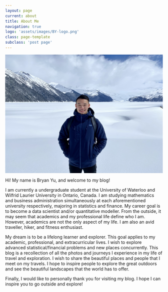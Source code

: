 ```yaml
---
layout: page
current: about
title: About Me
navigation: true
logo: 'assets/images/BY-logo.png'
class: page-template
subclass: 'post page'
---
```


<img width="900" align="center" src="https://github.com/bryanyu1/blog/blob/gh-pages/assets/images/bryan-garibaldi.jpeg?raw=true" alt="bryan-yu-garibaldi-lake">


Hi! My name is Bryan Yu, and welcome to my blog!

I am currently a undergraduate student at the University of Waterloo and Wilfrid Laurier University in Ontario, Canada. I am studying mathematics and business administration simultaneously at each aforementioned university respectively, majoring in statistics and finance. My career goal is to become a data scientist and/or quantitative modeller. From the outside, it may seem that academics and my professional life define who I am. However, academics are not the only aspect of my life. I am also an avid traveller, hiker, and fitness enthusiast. 

My dream is to be a lifelong learner and explorer. This goal applies to my academic, professional, and extracurricular lives. I wish to explore advanced statistical/financial problems and new places concurrently. This blog is a recollection of all the photos and journeys I experience in my life of travel and exploration. I wish to share the beautiful places and people that I meet on my travels. I hope to inspire people to explore the great outdoors and see the beautiful landscapes that the world has to offer. 

Finally, I would like to personally thank you for visiting my blog. I hope I can inspire you to go outside and explore! 
